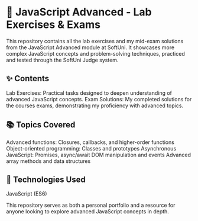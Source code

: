 # 📘 JavaScript Advanced - Lab Exercises & Exams

This repository contains all the lab exercises and my mid-exam solutions from the JavaScript Advanced module at SoftUni. It showcases more complex JavaScript concepts and problem-solving techniques, practiced and tested through the SoftUni Judge system.

## ✨ Contents
Lab Exercises: Practical tasks designed to deepen understanding of advanced JavaScript concepts.
Exam Solutions: My completed solutions for the courses exams, demonstrating my proficiency with advanced topics.

## 📚 Topics Covered
Advanced functions: Closures, callbacks, and higher-order functions
Object-oriented programming: Classes and prototypes
Asynchronous JavaScript: Promises, async/await
DOM manipulation and events
Advanced array methods and data structures

## 🚀 Technologies Used
JavaScript (ES6)

This repository serves as both a personal portfolio and a resource for anyone looking to explore advanced JavaScript concepts in depth.
